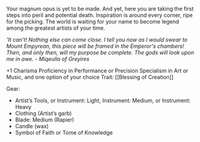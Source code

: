 Your magnum opus is yet to be made. And yet, here you are taking the first steps into peril and potential death. Inspiration is around every corner, ripe for the picking. The world is waiting for your name to become legend among the greatest artists of your time.

*'It can't! Nothing else can come close. I tell you now as I would swear to Mount Empyrean, this piece will be framed in the Emperor's chambers! Then, and only then, will my purpose be complete. The gods will look upon me in awe. - Miqeulla of Greyires*


+1 Charisma
Proficiency in Performance or Precision
Specialism in Art or Music, and one option of your choice
Trait: [[Blessing of Creation]]

Gear:
- Artist’s Tools, or Instrument: Light, Instrument: Medium, or Instrument: Heavy
- Clothing (Artist’s garb)
- Blade: Medium (Rapier)
- Candle (wax)
- Symbol of Faith or Tome of Knowledge